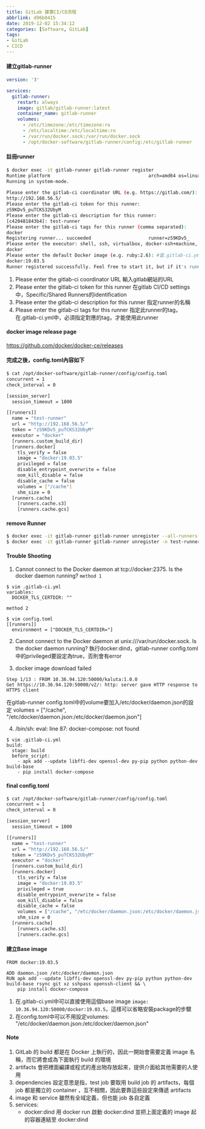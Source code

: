 ```yaml
---
title: GitLab 建置CI/CD流程
abbrlink: d96b0415
date: 2019-12-02 15:34:12
categories: [Software, GitLab]
tags:
- GitLab
- CICD
---
```


#### 建立gitlab-runner
```yml
version: '3'

services:
  gitlab-runner:
    restart: always
    image: gitlab/gitlab-runner:latest
    container_name: gitlab-runner
    volumes:
      - /etc/timezone:/etc/timezone:ro
      - /etc/localtime:/etc/localtime:ro
      - /var/run/docker.sock:/var/run/docker.sock
      - /opt/docker-software/gitlab-runner/config:/etc/gitlab-runner
```

#### 註冊runner
```sh
$ docker exec -it gitlab-runner gitlab-runner register
Runtime platform                                    arch=amd64 os=linux pid=165 revision=577f813d version=12.5.0
Running in system-mode.                            
                                                   
Please enter the gitlab-ci coordinator URL (e.g. https://gitlab.com/):
http://192.168.56.5/
Please enter the gitlab-ci token for this runner:
zS9KDv5_puTCKS32UbyM
Please enter the gitlab-ci description for this runner:
[c420481843b4]: test-runner
Please enter the gitlab-ci tags for this runner (comma separated):
docker
Registering runner... succeeded                     runner=zS9KDv5_
Please enter the executor: shell, ssh, virtualbox, docker-ssh+machine, kubernetes, custom, docker-ssh, parallels, docker, docker+machine:
docker
Please enter the default Docker image (e.g. ruby:2.6): #當.gitlab-ci.yml沒有指定image時，預設要用哪個docker image
docker:19.03.5
Runner registered successfully. Feel free to start it, but if it's running already the config should be automatically reloaded!
```
1. Please enter the gitlab-ci coordinator URL
輸入gitlab網站的URL
2. Please enter the gitlab-ci token for this runner
在gitlab CI/CD settings中，Specific/Shared Runners的identification
3. Please enter the gitlab-ci description for this runner
指定runner的名稱
4. Please enter the gitlab-ci tags for this runner
指定此runner的tag，在.gitlab-ci.yml中，必須指定對應的tag，才能使用此runner

#### docker image release page
https://github.com/docker/docker-ce/releases

#### 完成之後，config.toml內容如下
```sh
$ cat /opt/docker-software/gitlab-runner/config/config.toml
concurrent = 1
check_interval = 0

[session_server]
  session_timeout = 1800

[[runners]]
  name = "test-runner"
  url = "http://192.168.56.5/"
  token = "zS9KDv5_puTCKS32UbyM"
  executor = "docker"
  [runners.custom_build_dir]
  [runners.docker]
    tls_verify = false
    image = "docker:19.03.5"
    privileged = false
    disable_entrypoint_overwrite = false
    oom_kill_disable = false
    disable_cache = false
    volumes = ["/cache"]
    shm_size = 0
  [runners.cache]
    [runners.cache.s3]
    [runners.cache.gcs]
```

#### remove Runner
```sh
$ docker exec -it gitlab-runner gitlab-runner unregister --all-runners
$ docker exec -it gitlab-runner gitlab-runner unregister -n test-runner
```

#### Trouble Shooting
1. Cannot connect to the Docker daemon at tcp://docker:2375. Is the docker daemon running?
`method 1`
```
$ vim .gitlab-ci.yml
variables:
  DOCKER_TLS_CERTDIR: ""
```
`method 2`
```
$ vim config.toml
[[runners]]
  environment = ["DOCKER_TLS_CERTDIR="]
```

2. Cannot connect to the Docker daemon at unix:///var/run/docker.sock. Is the docker daemon running?
執行docker:dind，gitlab-runner config.toml中的privileged要設定為true，否則會有error

3. docker image download failed
```
Step 1/13 : FROM 10.36.94.120:50000/kaluta:1.0.0
Get https://10.36.94.120:50000/v2/: http: server gave HTTP response to HTTPS client
```
在gitlab-runner config.toml中的volume要加入/etc/docker/daemon.json的設定
volumes = ["/cache", "/etc/docker/daemon.json:/etc/docker/daemon.json"]

4. /bin/sh: eval: line 87: docker-compose: not found
```
$ vim .gitlab-ci.yml
build:
  stage: build
  before_script:
    - apk add --update libffi-dev openssl-dev py-pip python python-dev build-base
    - pip install docker-compose
```

#### final config.toml
```sh
$ cat /opt/docker-software/gitlab-runner/config/config.toml
concurrent = 1
check_interval = 0

[session_server]
  session_timeout = 1800

[[runners]]
  name = "test-runner"
  url = "http://192.168.56.5/"
  token = "zS9KDv5_puTCKS32UbyM"
  executor = "docker"
  [runners.custom_build_dir]
  [runners.docker]
    tls_verify = false
    image = "docker:19.03.5"
    privileged = true
    disable_entrypoint_overwrite = false
    oom_kill_disable = false
    disable_cache = false
    volumes = ["/cache", "/etc/docker/daemon.json:/etc/docker/daemon.json"]
    shm_size = 0
  [runners.cache]
    [runners.cache.s3]
    [runners.cache.gcs]
```

#### 建立Base image
```
FROM docker:19.03.5

ADD daemon.json /etc/docker/daemon.json
RUN apk add --update libffi-dev openssl-dev py-pip python python-dev build-base rsync git xz sshpass openssh-client && \
    pip install docker-compose
```

1. 在.gitlab-ci.yml中可以直接使用這個base image `image: 10.36.94.120:50000/docker:19.03.5`，這樣可以省略安裝package的步驟
2. 在config.toml中可以不用設定volumes: "/etc/docker/daemon.json:/etc/docker/daemon.json"

#### Note
1. GitLab 的 build 都是在 Docker 上執行的，因此一開始會需要定義 image 名稱，而它將會成為下面執行 build 的環境
2. artifacts 會把裡面編譯或程式的產出物存放起來，提供介面給其他需要的人使用
3. dependencies 設定意思是指，test job 要取用 build job 的 artifacts，每個 job 都是獨立的 container ，互不相關，因此要靠這些設定來傳遞 artifacts
4. image 和 service 雖然有全域定義，但也能 job 各自定義
5. services:
   - docker:dind
   用 docker run 啟動 docker:dind 並把上面定義的 image 起的容器連結至 docker:dind